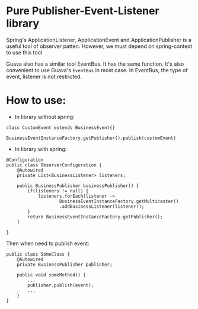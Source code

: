 # Pure Publisher-Event-Listener library

Spring's ApplicationListener, ApplicationEvent and ApplicationPublisher is a useful tool of observer patten. 
However, we must depend on spring-context to use this tool.

Guava also has a similar tool EventBus. It has the same function. 
It's also convenient to use Guava's `EventBus` in most case.
In EventBus, the type of event, listener is not restricted. 

# How to use:

* In library without spring:

```
class CustomEvent extends BusinessEvent{}

BusinessEventInstanceFactory.getPublisher().publish(customEvent)
```

* In library with spring:

```
@Configuration
public class ObserverConfiguration {
    @Autowired
    private List<BusinessListener> listeners;

    public BusinessPublisher businessPublisher() {
        if(listeners != null) {
            listeners.forEach(listener -> 
                    BusinessEventInstanceFactory.getMulticaster()
                    .addBusinessListener(listener));
        }
        return BusinessEventInstanceFactory.getPublisher();
    }
    
}
```
Then when need to publish event:
```
public class SomeClass {
    @Autowired
    private BusinessPublisher publisher;
    
    public void someMethod() {
        ...
        publisher.publish(event);
        ...
    }
}
```